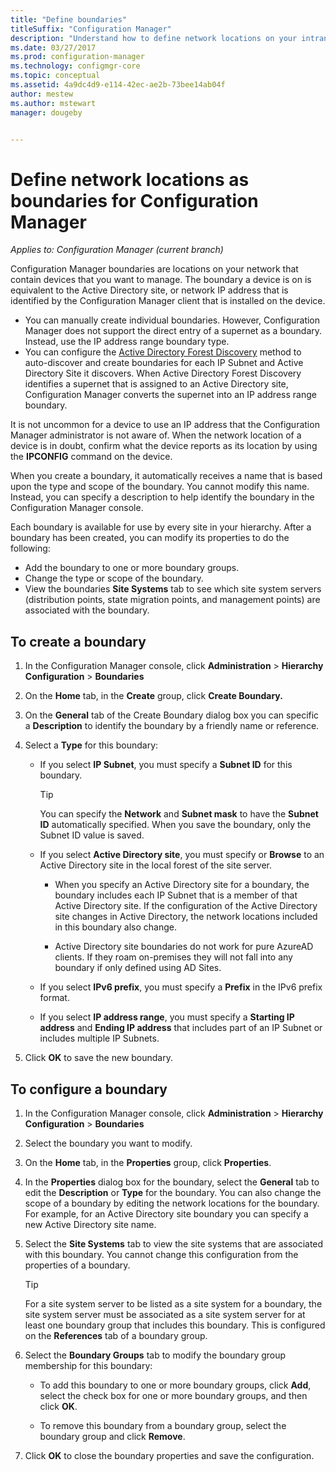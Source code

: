 ```yaml
---
title: "Define boundaries"
titleSuffix: "Configuration Manager"
description: "Understand how to define network locations on your intranet that can contain devices you want to manage."
ms.date: 03/27/2017
ms.prod: configuration-manager
ms.technology: configmgr-core
ms.topic: conceptual
ms.assetid: 4a9dc4d9-e114-42ec-ae2b-73bee14ab04f
author: mestew
ms.author: mstewart
manager: dougeby


---
```

# Define network locations as boundaries for Configuration Manager

*Applies to: Configuration Manager (current branch)*

Configuration Manager boundaries are locations on your network that contain devices that you want to manage. The boundary a device is on is equivalent to the Active Directory site, or network IP address that is identified by the Configuration Manager client that is installed on the device.
- You can manually create individual boundaries. However, Configuration Manager does not support the direct entry of a supernet as a boundary. Instead, use the IP address range boundary type.
- You can configure the [Active Directory Forest Discovery](../../../../core/servers/deploy/configure/about-discovery-methods.md#bkmk_aboutForest) method to auto-discover and create boundaries for each IP Subnet and Active Directory Site it discovers. When Active Directory Forest Discovery identifies a supernet that is assigned to an Active Directory site, Configuration Manager converts the supernet into an IP address range boundary.  

It is not uncommon for a device to use an IP address that the Configuration Manager administrator is not aware of. When the network location of a device is in doubt, confirm what the device reports as its location by using the **IPCONFIG** command on the device.  

When you create a boundary, it automatically receives a name that is based upon the type and scope of the boundary. You cannot modify this name. Instead, you can specify a description to help identify the boundary in the Configuration Manager console.  

Each boundary is available for use by every site in your hierarchy. After a boundary has been created, you can modify its properties to do the following:  
- Add the boundary to one or more boundary groups.  
- Change the type or scope of the boundary.  
- View the boundaries **Site Systems** tab to see which site system servers (distribution points, state migration points, and management  points) are associated with the boundary.  

## To create a boundary  

1.  In the Configuration Manager console, click **Administration** > **Hierarchy Configuration** > **Boundaries**  

2.  On the **Home** tab, in the **Create** group, click **Create Boundary.**  

3.  On the **General** tab of the Create Boundary dialog box you can specific a **Description** to identify the boundary by a friendly name or reference.  

4.  Select a **Type** for this boundary:  

    - If you select **IP Subnet**, you must specify a **Subnet ID** for this boundary.  
      > [!TIP]  
      > You can specify the **Network** and **Subnet mask** to have the **Subnet ID** automatically specified. When you save the boundary, only the Subnet ID value is saved.  

    - If you select **Active Directory site**, you must specify or **Browse** to an Active Directory site in the local forest of the site server.  
        
      - When you specify an Active Directory site for a boundary, the boundary includes each IP Subnet that is a member of that Active Directory site. If the configuration of the Active Directory site changes in Active Directory, the network locations included in this boundary also change.  

      - Active Directory site boundaries do not work for pure AzureAD clients. If they roam on-premises they will not fall into any boundary if only defined using AD Sites.

    - If you select **IPv6 prefix**, you must specify a **Prefix** in the IPv6 prefix format.  

    - If you select **IP address range**, you must specify a **Starting IP address** and **Ending IP address** that includes part of an IP Subnet or includes multiple IP Subnets.    

5.  Click **OK** to save the new boundary.  

## To configure a boundary  

1.  In the Configuration Manager console, click **Administration** > **Hierarchy Configuration** > **Boundaries**  

2.  Select the boundary you want to modify.  

3.  On the **Home** tab, in the **Properties** group, click **Properties**.  

4.  In the **Properties** dialog box for the boundary, select the **General** tab to edit the **Description** or **Type** for the boundary. You can also change the scope of a boundary by editing the network locations for the boundary. For example, for an Active Directory site boundary you can specify a new Active Directory site name.  

5.  Select the **Site Systems** tab to view the site systems that are associated with this boundary. You cannot change this configuration from the properties of a boundary.  

    > [!TIP]  
    > For a site system server to be listed as a site system for a boundary, the site system server must be associated as a site system server for at least one boundary group that includes this boundary. This is configured on the **References** tab of a boundary group.  

6.  Select the **Boundary Groups** tab to modify the boundary group membership for this boundary:  

    - To add this boundary to one or more boundary groups, click **Add**, select the check box for one or more boundary groups, and then click **OK**.  

    - To remove this boundary from a boundary group, select the boundary group and click **Remove**.  

7.  Click **OK** to close the boundary properties and save the configuration.  
